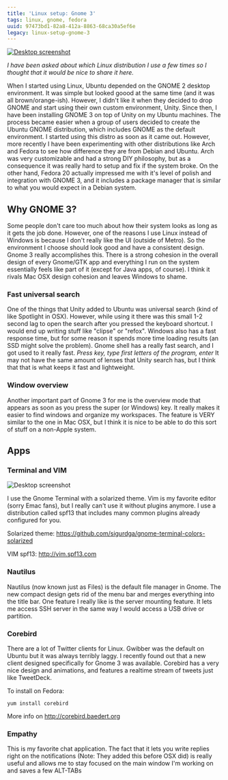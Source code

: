 ```yaml
---
title: 'Linux setup: Gnome 3'
tags: linux, gnome, fedora
uuid: 97473bd1-82a8-412a-8863-68ca30a5ef6e
legacy: linux-setup-gnome-3
---
```


[![Desktop screenshot](/img/posts/gnome/screenshot.png)](/img/posts/gnome/screenshot.png)

*I have been asked about which Linux distribution I use a few times so I thought that it would be nice to share it here.*

When I started using Linux, Ubuntu depended on the GNOME 2 desktop environment. It was simple but looked goood at the same time (and it was all brown/orange-ish). However, I didn't like it when they decided to drop GNOME and start using their own custom environment, Unity. Since then, I have been installing GNOME 3 on top of Unity on my Ubuntu machines.
The process became easier when a group of users decided to create the Ubuntu GNOME distribution, which includes GNOME as the default environment. I started using this distro as soon as it came out.
However, more recently I have been experimenting with other distributions like Arch and Fedora to see how difference they are from Debian and Ubuntu. Arch was very customizable and had a strong DIY philosophy, but as a consequence it was really hard to setup and fix if the system broke. On the other hand, Fedora 20 actually impressed me with it's level of polish and integration with GNOME 3, and it includes a package manager that is similar to what you would expect in a Debian system.

## Why GNOME 3?

Some people don't care too much about how their system looks as long as it gets the job done. However, one of the reasons I use Linux instead of Windows is because I don't really like the UI (outside of Metro). So the environment I choose should look good and have a consistent design.
Gnome 3 really accomplishes this. There is a strong cohesion in the overall design of every Gnome/GTK app and everything I run on the system essentially feels like part of it (except for Java apps, of course). I think it rivals Mac OSX design cohesion and leaves Windows to shame.

### Fast universal search

One of the things that Unity added to Ubuntu was universal search (kind of like Spotlight in OSX). However, while using it there was this small 1-2 second lag to open the search after you pressed the keyboard shortcut. I would end up writing stuff like "clipse" or "refox".
Windows also has a fast response time, but for some reason it spends more time loading results (an SSD might solve the problem).
Gnome shell has a really fast search, and I got used to it really fast. *Press key, type first letters of the program, enter* It may not have the same amount of lenses that Unity search has, but I think that that is what keeps it fast and lightweight.

### Window overview

Another important part of Gnome 3 for me is the overview mode that appears as soon as you press the super (or Windows) key. It really makes it easier to find windows and organize my workspaces. The feature is VERY similar to the one in Mac OSX, but I think it is nice to be able to do this sort of stuff on a non-Apple system.

## Apps

### Terminal and VIM

![Desktop screenshot](/img/posts/gnome/vim.png)

I use the Gnome Terminal with a solarized theme. Vim is my favorite editor (sorry Emac fans), but I really can't use it without plugins anymore. I use a distribution called spf13 that includes many common plugins already configured for you.

Solarized theme: <https://github.com/sigurdga/gnome-terminal-colors-solarized>

VIM spf13: <http://vim.spf13.com>

### Nautilus

Nautilus (now known just as Files) is the default file manager in Gnome. The new compact design gets rid of the menu bar and merges everything into the title bar.
One feature I really like is the server mounting feature. It lets me access SSH server in the same way I would access a USB drive or partition.

### Corebird

There are a lot of Twitter clients for Linux. Gwibber was the default on Ubuntu but it was always terribly laggy. I recently found out that a new client designed specifically for Gnome 3 was available. Corebird has a very nice design and animations, and features a realtime stream of tweets just like TweetDeck.

To install on Fedora:
```
yum install corebird
```

More info on <http://corebird.baedert.org>

### Empathy

This is my favorite chat application. The fact that it lets you write replies right on the notifications (Note: They added this before OSX did) is really useful and allows me to stay focused on the main window I'm working on and saves a few ALT-TABs
